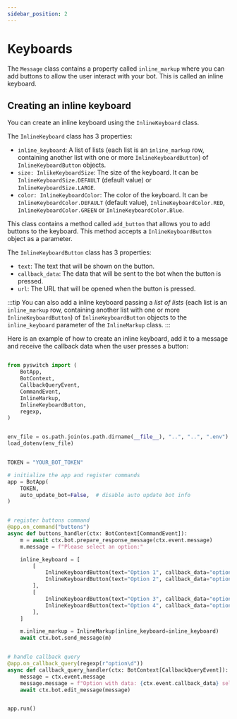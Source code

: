 ```yaml
---
sidebar_position: 2
---
```


# Keyboards

The `Message` class contains a property called `inline_markup` where you can add buttons to allow the user interact with your bot. This is called an inline keyboard.

## Creating an inline keyboard

You can create an inline keyboard using the `InlineKeyboard` class. 

The `InlineKeyboard` class has 3 properties:

- `inline_keyboard`: A list of lists (each list is an `inline_markup` row, containing another list with one or more `InlineKeyboardButton`) of `InlineKeyboardButton` objects.
- `size: InlikeKeyboardSize`: The size of the keyboard. It can be `InlineKeyboardSize.DEFAULT` (default value) or `InlineKeyboardSize.LARGE`.
- `color: InlineKeyboardColor`: The color of the keyboard. It can be `InlineKeyboardColor.DEFAULT` (default value), `InlineKeyboardColor.RED`, `InlineKeyboardColor.GREEN` or `InlineKeyboardColor.Blue`.

This class contains a method called `add_button` that allows you to add buttons to the keyboard. This method accepts a `InlineKeyboardButton` object as a parameter.

The `InlineKeyboardButton` class has 3 properties:

- `text`: The text that will be shown on the button.
- `callback_data`: The data that will be sent to the bot when the button is pressed.
- `url`: The URL that will be opened when the button is pressed.

:::tip
You can also add a inline keyboard passing a *list of lists* (each list is an `inline_markup` row, containing another list with one or more `InlineKeyboardButton`) of `InlineKeyboardButton` objects to the `inline_keyboard` parameter of the `InlineMarkup` class.
:::

Here is an example of how to create an inline keyboard, add it to a message and receive the callback data when the user presses a button:

```python

from pyswitch import (
    BotApp,
    BotContext,
    CallbackQueryEvent,
    CommandEvent,
    InlineMarkup,
    InlineKeyboardButton,
    regexp,
)


env_file = os.path.join(os.path.dirname(__file__), "..", "..", ".env")
load_dotenv(env_file)


TOKEN = "YOUR_BOT_TOKEN"

# initialize the app and register commands
app = BotApp(
    TOKEN,
    auto_update_bot=False,  # disable auto update bot info
)


# register buttons command
@app.on_command("buttons")
async def buttons_handler(ctx: BotContext[CommandEvent]):
    m = await ctx.bot.prepare_response_message(ctx.event.message)
    m.message = f"Please select an option:"

    inline_keyboard = [
        [
            InlineKeyboardButton(text="Option 1", callback_data="option1"),
            InlineKeyboardButton(text="Option 2", callback_data="option2"),
        ],
        [
            InlineKeyboardButton(text="Option 3", callback_data="option3"),
            InlineKeyboardButton(text="Option 4", callback_data="option4"),
        ],
    ]

    m.inline_markup = InlineMarkup(inline_keyboard=inline_keyboard)
    await ctx.bot.send_message(m)


# handle callback query
@app.on_callback_query(regexp(r"option\d"))
async def callback_query_handler(ctx: BotContext[CallbackQueryEvent]):
    message = ctx.event.message
    message.message = f"Option with data: {ctx.event.callback_data} selected!"
    await ctx.bot.edit_message(message)


app.run()
